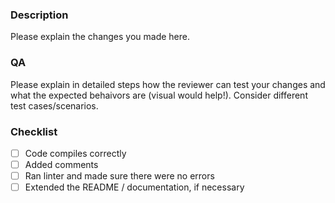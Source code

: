 ### Description
Please explain the changes you made here.

### QA
Please explain in detailed steps how the reviewer can test your changes and what the expected behaivors are (visual would help!). Consider different test cases/scenarios. 

### Checklist
- [ ] Code compiles correctly
- [ ] Added comments
- [ ] Ran linter and made sure there were no errors
- [ ] Extended the README / documentation, if necessary
